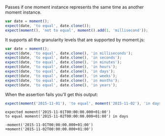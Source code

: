 Passes if one moment instance represents the same time as another moment instance.

```js
var date = moment();
expect(date, 'to equal', date.clone());
expect(moment(), 'not to equal', moment().add(1, 'millisecond'));
```

It supports all the granularity levels that are supported by moment.js:

```js
var date = moment();
expect(date, 'to equal', date.clone(), 'in milliseconds');
expect(date, 'to equal', date.clone(), 'in seconds');
expect(date, 'to equal', date.clone(), 'in minutes');
expect(date, 'to equal', date.clone(), 'in hours');
expect(date, 'to equal', date.clone(), 'in days');
expect(date, 'to equal', date.clone(), 'in weeks');
expect(date, 'to equal', date.clone(), 'in months');
expect(date, 'to equal', date.clone(), 'in years');
```

When the assertion fails you'll get this output:

```js
expect(moment('2015-11-01'), 'to equal', moment('2015-11-02'), 'in days');
```

```output
expected moment('2015-11-01T00:00:00.000+01:00')
to equal moment('2015-11-02T00:00:00.000+01:00') in days

-moment('2015-11-01T00:00:00.000+01:00')
+moment('2015-11-02T00:00:00.000+01:00')
```

